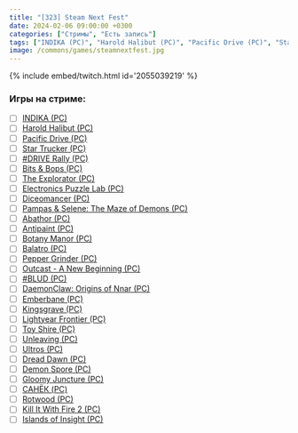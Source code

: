 ```yaml
---
title: "[323] Steam Next Fest"
date: 2024-02-06 09:00:00 +0300
categories: ["Стримы", "Есть запись"]
tags: ["INDIKA (PC)", "Harold Halibut (PC)", "Pacific Drive (PC)", "Star Trucker (PC)", "#DRIVE Rally (PC)", "Bits & Bops (PC)", "The Explorator (PC)", "Electronics Puzzle Lab (PC)", "Diceomancer (PC)", "Pampas & Selene: The Maze of Demons (PC)", "Abathor (PC)", "Antipaint (PC)", "Botany Manor (PC)", "Balatro (PC)", "Pepper Grinder (PC)", "Outcast - A New Beginning (PC)", "#BLUD (PC)", "DaemonClaw: Origins of Nnar (PC)", "Emberbane (PC)", "Kingsgrave (PC)", "Lightyear Frontier (PC)", "Toy Shire (PC)", "Unleaving (PC)", "Ultros (PC)", "Dread Dawn (PC)", "Demon Spore (PC)", "Gloomy Juncture (PC)", "САНЁК (PC)", "Rotwood (PC)", "Kill It With Fire 2 (PC)", "Islands of Insight (PC)"]
image: /commons/games/steamnextfest.jpg
---
```


{% include embed/twitch.html id='2055039219' %}

### Игры на стриме:
+ [ ] [INDIKA (PC)](/tags/indika-pc)
+ [ ] [Harold Halibut (PC)](/tags/harold-halibut-pc)
+ [ ] [Pacific Drive (PC)](/tags/pacific-drive-pc)
+ [ ] [Star Trucker (PC)](/tags/star-trucker-pc)
+ [ ] [#DRIVE Rally (PC)](/tags/drive-rally-pc)
+ [ ] [Bits & Bops (PC)](/tags/bits-bops-pc)
+ [ ] [The Explorator (PC)](/tags/the-explorator-pc)
+ [ ] [Electronics Puzzle Lab (PC)](/tags/electronics-puzzle-lab-pc)
+ [ ] [Diceomancer (PC)](/tags/diceomancer-pc)
+ [ ] [Pampas & Selene: The Maze of Demons (PC)](/tags/pampas-selene-the-maze-of-demons-pc)
+ [ ] [Abathor (PC)](/tags/abathor-pc)
+ [ ] [Antipaint (PC)](/tags/antipaint-pc)
+ [ ] [Botany Manor (PC)](/tags/botany-manor-pc)
+ [ ] [Balatro (PC)](/tags/balatro-pc)
+ [ ] [Pepper Grinder (PC)](/tags/pepper-grinder-pc)
+ [ ] [Outcast - A New Beginning (PC)](/tags/outcast-a-new-beginning-pc)
+ [ ] [#BLUD (PC)](/tags/blud-pc)
+ [ ] [DaemonClaw: Origins of Nnar (PC)](/tags/daemonclaw-origins-of-nnar-pc)
+ [ ] [Emberbane (PC)](/tags/emberbane-pc)
+ [ ] [Kingsgrave (PC)](/tags/kingsgrave-pc)
+ [ ] [Lightyear Frontier (PC)](/tags/lightyear-frontier-pc)
+ [ ] [Toy Shire (PC)](/tags/toy-shire-pc)
+ [ ] [Unleaving (PC)](/tags/unleaving-pc)
+ [ ] [Ultros (PC)](/tags/ultros-pc)
+ [ ] [Dread Dawn (PC)](/tags/dread-dawn-pc)
+ [ ] [Demon Spore (PC)](/tags/demon-spore-pc)
+ [ ] [Gloomy Juncture (PC)](/tags/gloomy-juncture-pc)
+ [ ] [САНЁК (PC)](/tags/санёк-pc)
+ [ ] [Rotwood (PC)](/tags/rotwood-pc)
+ [ ] [Kill It With Fire 2 (PC)](/tags/kill-it-with-fire-2-pc)
+ [ ] [Islands of Insight (PC)](/tags/islands-of-insight-pc)
